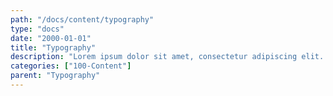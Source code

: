 ```yaml
---
path: "/docs/content/typography"
type: "docs"
date: "2000-01-01"
title: "Typography"
description: "Lorem ipsum dolor sit amet, consectetur adipiscing elit. Nunc tempus laoreet leo sit amet iaculis."
categories: ["100-Content"]
parent: "Typography"
---
```

